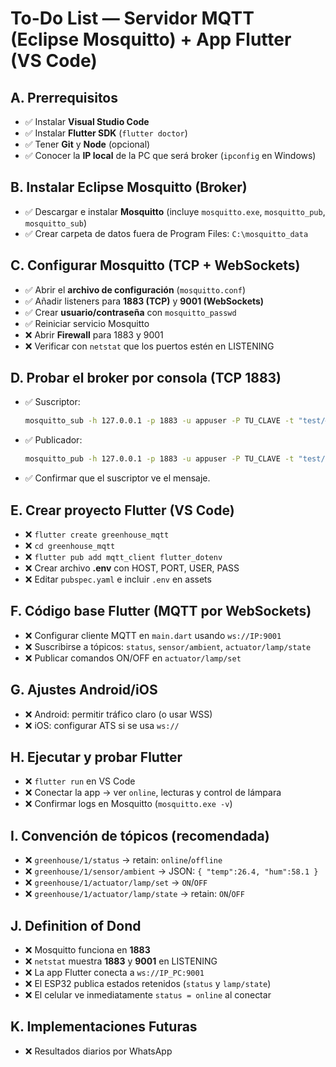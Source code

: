 # To-Do List — Servidor MQTT (Eclipse Mosquitto) + App Flutter (VS Code)

## A. Prerrequisitos
- ✅ Instalar **Visual Studio Code**
- ✅ Instalar **Flutter SDK** (`flutter doctor`)
- ✅ Tener **Git** y **Node** (opcional)
- ✅ Conocer la **IP local** de la PC que será broker (`ipconfig` en Windows)

## B. Instalar Eclipse Mosquitto (Broker)
- ✅ Descargar e instalar **Mosquitto** (incluye `mosquitto.exe`, `mosquitto_pub`, `mosquitto_sub`)
- ✅ Crear carpeta de datos fuera de Program Files: `C:\mosquitto_data`

## C. Configurar Mosquitto (TCP + WebSockets)
- ✅ Abrir el **archivo de configuración** (`mosquitto.conf`)
- ✅ Añadir listeners para **1883 (TCP)** y **9001 (WebSockets)**
- ✅ Crear **usuario/contraseña** con `mosquitto_passwd`
- ✅ Reiniciar servicio Mosquitto
- ❌ Abrir **Firewall** para 1883 y 9001
- ❌ Verificar con `netstat` que los puertos estén en LISTENING

## D. Probar el broker por consola (TCP 1883)
- ✅ Suscriptor:  
  ```bash
  mosquitto_sub -h 127.0.0.1 -p 1883 -u appuser -P TU_CLAVE -t "test/#" -v
  ```
- ✅ Publicador:  
  ```bash
  mosquitto_pub -h 127.0.0.1 -p 1883 -u appuser -P TU_CLAVE -t "test/uno" -m "hola mqtt"
  ```
- ✅ Confirmar que el suscriptor ve el mensaje.

## E. Crear proyecto Flutter (VS Code)
- ❌ `flutter create greenhouse_mqtt`
- ❌ `cd greenhouse_mqtt`
- ❌ `flutter pub add mqtt_client flutter_dotenv`
- ❌ Crear archivo **.env** con HOST, PORT, USER, PASS
- ❌ Editar `pubspec.yaml` e incluir `.env` en assets

## F. Código base Flutter (MQTT por WebSockets)
- ❌ Configurar cliente MQTT en `main.dart` usando `ws://IP:9001`
- ❌ Suscribirse a tópicos: `status`, `sensor/ambient`, `actuator/lamp/state`
- ❌ Publicar comandos ON/OFF en `actuator/lamp/set`

## G. Ajustes Android/iOS
- ❌ Android: permitir tráfico claro (o usar WSS)
- ❌ iOS: configurar ATS si se usa `ws://`

## H. Ejecutar y probar Flutter
- ❌ `flutter run` en VS Code
- ❌ Conectar la app → ver `online`, lecturas y control de lámpara
- ❌ Confirmar logs en Mosquitto (`mosquitto.exe -v`)

## I. Convención de tópicos (recomendada)
- ❌ `greenhouse/1/status` → retain: `online`/`offline`
- ❌ `greenhouse/1/sensor/ambient` → JSON: `{ "temp":26.4, "hum":58.1 }`
- ❌ `greenhouse/1/actuator/lamp/set` → `ON`/`OFF`
- ❌ `greenhouse/1/actuator/lamp/state` → retain: `ON`/`OFF`

## J. Definition of Dond
- ❌ Mosquitto funciona en **1883**
- ❌ `netstat` muestra **1883** y **9001** en LISTENING
- ❌ La app Flutter conecta a `ws://IP_PC:9001`
- ❌ El ESP32 publica estados retenidos (`status` y `lamp/state`)
- ❌ El celular ve inmediatamente `status = online` al conectar

## K. Implementaciones Futuras
- ❌ Resultados diarios por WhatsApp


